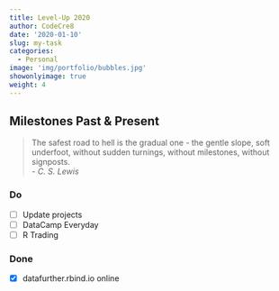 ```yaml
---
title: Level-Up 2020
author: CodeCre8
date: '2020-01-10'
slug: my-task
categories:
  - Personal
image: 'img/portfolio/bubbles.jpg'
showonlyimage: true
weight: 4
---
```


<!--more-->
## Milestones Past & Present
> The safest road to hell is the gradual one - the gentle slope, soft underfoot, without sudden turnings, without milestones, without signposts.  
> *- C. S. Lewis*

### Do
- [ ]  Update projects
- [ ]  DataCamp Everyday
- [ ]  R Trading

### Done
- [x]  datafurther.rbind.io online
